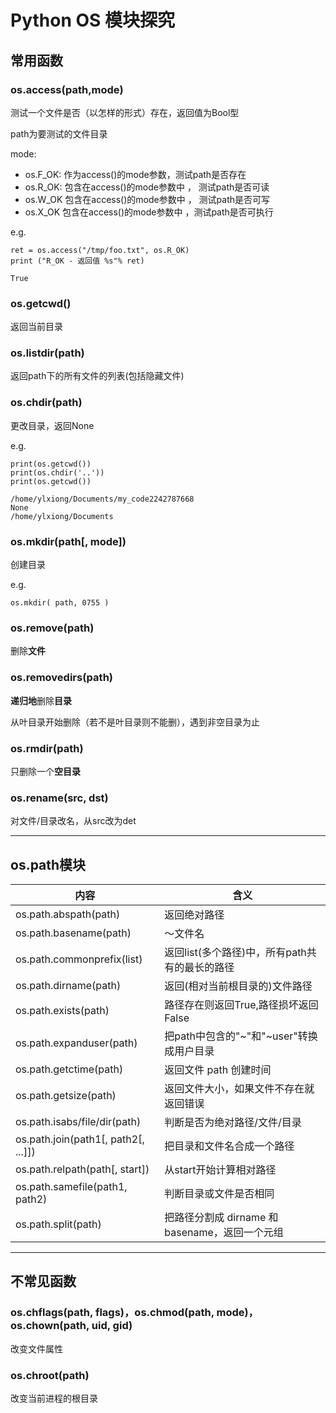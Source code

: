 
# Python OS 模块探究

## 常用函数

### os.access(path,mode)

测试一个文件是否（以怎样的形式）存在，返回值为Bool型  

path为要测试的文件目录  

mode:  

- os.F_OK: 作为access()的mode参数，测试path是否存在
- os.R_OK: 包含在access()的mode参数中 ， 测试path是否可读
- os.W_OK 包含在access()的mode参数中 ， 测试path是否可写
- os.X_OK 包含在access()的mode参数中 ，测试path是否可执行

e.g.

    ret = os.access("/tmp/foo.txt", os.R_OK)
    print ("R_OK - 返回值 %s"% ret)

    True

### os.getcwd()

返回当前目录

### os.listdir(path)

返回path下的所有文件的列表(包括隐藏文件)

### os.chdir(path)

更改目录，返回None

e.g.

    print(os.getcwd())
    print(os.chdir('..'))
    print(os.getcwd())

    /home/ylxiong/Documents/my_code2242787668
    None
    /home/ylxiong/Documents

### os.mkdir(path[, mode])

创建目录

e.g.

    os.mkdir( path, 0755 )

### os.remove(path)

删除**文件**

### os.removedirs(path)

**递归地**删除**目录**  

从叶目录开始删除（若不是叶目录则不能删），遇到非空目录为止

### os.rmdir(path)

只删除一个**空目录**

### os.rename(src, dst)

对文件/目录改名，从src改为det

---

## os.path模块

| 内容                                | 含义                                           |
| ----------------------------------- | ---------------------------------------------- |
| os.path.abspath(path)               | 返回绝对路径                                   |
| os.path.basename(path)              | ～文件名                                       |
| os.path.commonprefix(list)          | 返回list(多个路径)中，所有path共有的最长的路径 |
| os.path.dirname(path)               | 返回(相对当前根目录的)文件路径                 |
| os.path.exists(path)                | 路径存在则返回True,路径损坏返回False           |
| os.path.expanduser(path)            | 把path中包含的"~"和"~user"转换成用户目录       |
| os.path.getctime(path)              | 返回文件 path 创建时间                         |
| os.path.getsize(path)               | 返回文件大小，如果文件不存在就返回错误         |
| os.path.isabs/file/dir(path)        | 判断是否为绝对路径/文件/目录                   |
| os.path.join(path1[, path2[, ...]]) | 把目录和文件名合成一个路径                     |
| os.path.relpath(path[, start])      | 从start开始计算相对路径                        |
| os.path.samefile(path1, path2)      | 判断目录或文件是否相同                         |
| os.path.split(path)                 | 把路径分割成 dirname 和 basename，返回一个元组 |

---

## 不常见函数

### os.chflags(path, flags)，os.chmod(path, mode)， os.chown(path, uid, gid)

改变文件属性

### os.chroot(path)

改变当前进程的根目录
